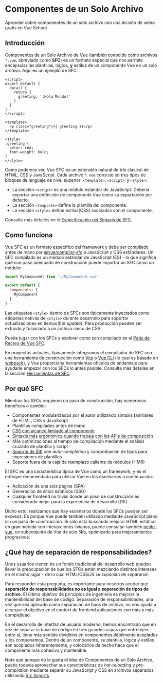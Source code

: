 # Componentes de un Solo Archivo

<VideoLesson href="https://vueschool.io/lessons/vue-3-introduction-to-single-file-components?friend=vuejs" title="Free Vue.js Single File Components Lesson">Aprender sobre componentes de un solo archivo con una lección de vídeo gratis en Vue School</VideoLesson>

## Introducción

Componentes de un Solo Archivo de Vue (también conocido como archivos `*.vue`, abreviado como **SFC**) es un formato especial que nos permite encapsular las plantillas, lógica, **y** estilos de un componente Vue en un solo archivo. Aquí es un ejemplo de SFC:

```vue
<script>
export default {
  data() {
    return {
      greeting: '¡Hola Mundo!'
    }
  }
}
</script>

<template>
  <p class="greeting">{{ greeting }}</p>
</template>

<style>
.greeting {
  color: red;
  font-weight: bold;
}
</style>
```

Como podemos ver, Vue SFC es un extensión natural de trío clasical de HTML, CSS y JavaScript. Cada archivo `*.vue` consiste en tres tipos de bloques de lenguaje de nivel superior: `<template>`, `<script>`, y `<style>`:

- La sección `<script>` es una módulo estándar de JavaScript. Debería exportar una definición de componente Vue como su exportación por defecto.
- La sección `<template>` define la plantilla del componente.
- La sección `<style>` define estilos(CSS) asociados con el componente.

Consulte más detalles en el [Especificación del Sintaxis de SFC](/api/sfc-spec).

## Como funciona

Vue SFC es un formato específico del framework y debe ser compilado antes de mano por [@vue/compiler-sfc](https://github.com/vuejs/vue-next/tree/master/packages/compiler-sfc) a JavaScript y CSS estándares. Un SFC compilado es un módulo estándar de JavaScript (ES) - lo que significa que con paso adecuado de construcción puede importar un SFC como un módulo:

```js
import MyComponent from './MyComponent.vue'

export default {
  components: {
    MyComponent
  }
}
```

Las etiquetas `<style>` dentro de SFCs son típicamente inyectados como etiquetas nativas de `<style>` durante desarrollo para soportar actualizaciones en tiempo(_hot update_). Para producción pueden ser extraido y fusionado a un archivo único de CSS.

Puede jugar con los SFCs y explorar como son compilado en el [Patio de Recreo de Vue SFC](https://sfc.vuejs.org/).

En proyectos actuales, típicamente integramos el compilador de SFC con una herramienta de construcción como [Vite](https://vitejs.dev/) o [Vue CLI](http://cli.vuejs.org/) (lo cual es basado en [webpack](https://webpack.js.org/)), y Vue proporciona herramientas oficales de andamiaje para ayudarle empezar con los SFCs lo antes posible. Consulte más detalles en la sección [Herramientas de SFC](/api/sfc-tooling).

## Por qué SFC

Mientras los SFCs requieren un paso de construcción, hay numerosos beneficos a cambio:

- Componentes modularizados por el autor utilizando sintaxis familiares de HTML, CSS y JavaScript
- Plantillas compilados antes de mano
- [CSS con alcance limitado al componente](/api/sfc-style)
- [Sintaxis más ergonómica cuando trabaja con los APIs de composición](/api/sfc-script-setup)
- Más optimizaciones al tiempo de compilación mediante el análisis cruzado de plantilla y script
- [Soporte de IDE](/api/sfc-tooling.html#ide-support) con _auto-completion_ y comprobación de tipos para expresiones de plantillas
- Soporte fuera de la caja de reemplazo caliente de módulos (HMR)

El SFC es una característica típica de Vue como un framework, y es el enfoque recomendado para utilizar Vue en los escenarios a continuación:

- Aplicación de una sola página (SPA)
- Generación de sitios estáticos (SSG)
- Cualquier frontend no trivial donde un paso de construcción es considerado mejor para la experiencia de desarrollo (DX).

Dicho esto, realizamos que hay escenarios donde los SFCs pueden ser excesos. Es porque Vue puede también utilizado mediante JavaScript plano sin un paso de construcción. Si solo está buscando mejorar HTML estático en gran medida con interacciones livianos, puede consultar también [petite-vue](https://github.com/vuejs/petite-vue), un subconjunto de Vue de solo 5kb, optimizado para mejoramientos progresivos.

## ¿Qué hay de separación de responsabilidades?

Unos usuarios vienen de un fondo tradicional del desarrollo web pueden llevar la preocupación de que los SFCs están mezclando distintos intereses en el mismo lugar - de lo cual HTML/CSS/JS se suponían de separarse!

Para responder esta pregunta, es importante para nosotros acodar que **separación de responsabilidades no es igual a separación de tipos de archivo.** El último objetivo de principios de ingeniería es mejorar la mantenibilidad del base de código. Separación de responsabilidades, una vez que sea aplicado como separación de tipos de archivo, no nos ayuda a alcanzar el objetivo en el context de frontend aplicaciones con más y más complejidad.

En el desarrollo de interfaz de usuario moderno, hemos encontrado que en vez de separar la base de código en tres grandes capas que entretejen entre sí, tiene más sentido dividirlos en componentes débilmente acoplados y los componemos. Dentro de un componente, su plantilla, lógica y estilos son acoplados inherentemente, y colocarlos de hecho hace que el componente más cohesivo y mantenible.

Note que aunque no le gusta el idea de Componentes de un Solo Archivo, puede todavía aprovechar sus características de _hot-reloading_ y _pre-compilation_ mediante separar su JavaScript y CSS en archivos separados utilizando [Src Imports](/api/sfc-spec.html#src-imports).
